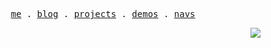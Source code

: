 <p align="center">
  <samp>
    <a href="https://mr90.top">me</a> .
    <a href="https://mr90.top/blog">blog</a> .
    <a href="https://www.mr90.top/projects">projects</a> .
    <a href="https://www.mr90.top/demos">demos</a> .
    <a href="https://www.mr90.top/navs">navs</a>
  </samp>
</p>

<p align="right"><img src="https://views.whatilearened.today/views/github/Rr210/Rr210.svg?cache=remove"/></p>
